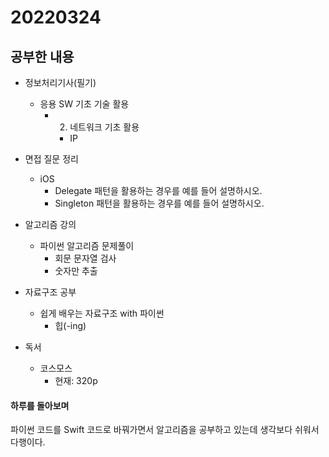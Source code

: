 # 20220324

## 공부한 내용
+ 정보처리기사(필기)
    * 응용 SW 기초 기술 활용
      + 2. 네트워크 기초 활용
        - IP

+ 면접 질문 정리
  - iOS
    * Delegate 패턴을 활용하는 경우를 예를 들어 설명하시오.
    * Singleton 패턴을 활용하는 경우를 예를 들어 설명하시오.
    
+ 알고리즘 강의
  - 파이썬 알고리즘 문제풀이
    * 회문 문자열 검사
    * 숫자만 추출

+ 자료구조 공부
  - 쉽게 배우는 자료구조 with 파이썬
    * 힙(-ing)

+ 독서
  - 코스모스
    * 현재: 320p

#### 하루를 돌아보며
파이썬 코드를 Swift 코드로 바꿔가면서 알고리즘을 공부하고 있는데 생각보다 쉬워서 다행이다.
